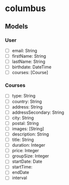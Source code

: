 # columbus

## Models

### User

- [ ] email: String
- [ ] firstName: String
- [ ] lastName: String
- [ ] birthdate: DateTime
- [ ] courses: [Course]

### Courses

- [ ] type: String
- [ ] country: String
- [ ] address: String
- [ ] addressSecondary: String
- [ ] city: String
- [ ] postal: String
- [ ] images: [String]
- [ ] description: String
- [ ] title: String
- [ ] duration: Integer
- [ ] price: Integer
- [ ] groupSize: Integer
- [ ] startDate: Date
- [ ] startTime:
- [ ] endDate
- [ ] interval
